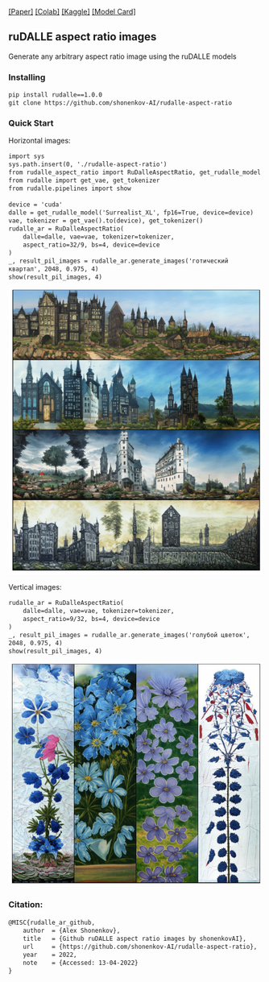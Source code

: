 [[Paper]](https://drive.google.com/file/d/1bN1pa6h9QO_po8VKSScNxAeWzV_nl_6W/view) [[Colab]]() [[Kaggle]]() [[Model Card]](https://huggingface.co/shonenkov-AI/rudalle-xl-surrealist)

ruDALLE aspect ratio images
---
Generate any arbitrary aspect ratio image using the ruDALLE models

### Installing

```
pip install rudalle==1.0.0
git clone https://github.com/shonenkov-AI/rudalle-aspect-ratio
```

### Quick Start

Horizontal images:
```python3
import sys
sys.path.insert(0, './rudalle-aspect-ratio')
from rudalle_aspect_ratio import RuDalleAspectRatio, get_rudalle_model
from rudalle import get_vae, get_tokenizer
from rudalle.pipelines import show

device = 'cuda'
dalle = get_rudalle_model('Surrealist_XL', fp16=True, device=device)
vae, tokenizer = get_vae().to(device), get_tokenizer()
rudalle_ar = RuDalleAspectRatio(
    dalle=dalle, vae=vae, tokenizer=tokenizer,
    aspect_ratio=32/9, bs=4, device=device
)
_, result_pil_images = rudalle_ar.generate_images('готический квартал', 2048, 0.975, 4)
show(result_pil_images, 4)
```
![](./pics/h_example.jpg)

Vertical images:
```python3
rudalle_ar = RuDalleAspectRatio(
    dalle=dalle, vae=vae, tokenizer=tokenizer,
    aspect_ratio=9/32, bs=4, device=device
)
_, result_pil_images = rudalle_ar.generate_images('голубой цветок', 2048, 0.975, 4)
show(result_pil_images, 4)
```

![](./pics/w_example.jpg)

### Citation:
```
@MISC{rudalle_ar_github,
    author  = {Alex Shonenkov},
    title   = {Github ruDALLE aspect ratio images by shonenkovAI},
    url     = {https://github.com/shonenkov-AI/rudalle-aspect-ratio},
    year    = 2022,
    note    = {Accessed: 13-04-2022}
}
```
